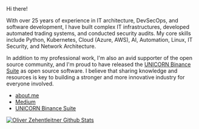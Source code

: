 Hi there!

With over 25 years of experience in IT architecture, DevSecOps, and software development, I have built complex IT infrastructures, developed automated trading systems, and conducted security audits. My core skills include Python, Kubernetes, Cloud (Azure, AWS), AI, Automation, Linux, IT Security, and Network Architecture.

In addition to my professional work, I'm also an avid supporter of the open source community, and I'm proud to have released the [UNICORN Binance Suite](https://github.com/oliver-zehentleitner/unicorn-binance-suite) as open source software. I believe that sharing knowledge and resources is key to building a stronger and more innovative industry for everyone involved.

- [about.me](https://about.me/oliver-zehentleitner)
- [Medium](https://medium.com/@oliverzehentleitner)
- [UNICORN Binance Suite](https://github.com/oliver-zehentleitner/unicorn-binance-suite)

[![Oliver Zehentleitner Github Stats](https://github-readme-stats.vercel.app/api?username=oliver-zehentleitner&count_private=true&show_icons=true&theme=react)](https://github.com/oliver-zehentleitner) 

<!--
https://github.com/lowlighter/metrics
Here are some ideas to get you started:
- 🤔 [Commercial Support]() - Need a Python developer or consulting?
- 📫 
- 🔭 I’m currently working on ...
- 🌱 I’m currently learning ...
- 👯 I’m looking to collaborate on ...
- 🤔 I’m looking for help with ...
- 💬 Ask me about ...
- 📫 How to reach me: ...
- 😄 Pronouns: ...
- ⚡ Fun fact: ...
-->
